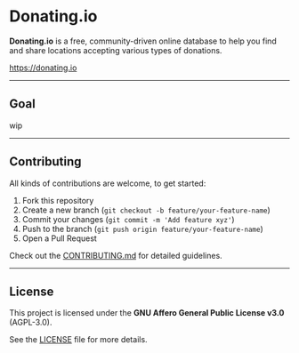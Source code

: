 # Donating.io

**Donating.io** is a free, community-driven online database to help you find and share locations accepting various types of donations.

https://donating.io

---

## Goal

wip

---

## Contributing

All kinds of contributions are welcome, to get started:

1. Fork this repository
2. Create a new branch (`git checkout -b feature/your-feature-name`)
3. Commit your changes (`git commit -m 'Add feature xyz'`)
4. Push to the branch (`git push origin feature/your-feature-name`)
5. Open a Pull Request

Check out the [CONTRIBUTING.md](CONTRIBUTING.md) for detailed guidelines.

---

## License

This project is licensed under the **GNU Affero General Public License v3.0** (AGPL-3.0).

See the [LICENSE](LICENSE) file for more details.
